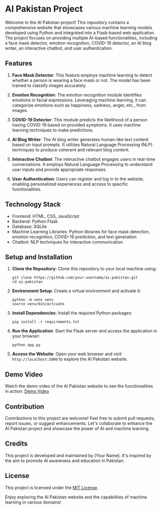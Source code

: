 # AI Pakistan Project

Welcome to the AI Pakistan project! This repository contains a comprehensive website that showcases various machine learning models developed using Python and integrated into a Flask-based web application. The project focuses on providing multiple AI-based functionalities, including a face mask detector, emotion recognition, COVID-19 detector, an AI blog writer, an interactive chatbot, and user authentication.

## Features

1. **Face Mask Detector**: This feature employs machine learning to detect whether a person is wearing a face mask or not. The model has been trained to classify images accurately.

2. **Emotion Recognition**: The emotion recognition module identifies emotions in facial expressions. Leveraging machine learning, it can categorize emotions such as happiness, sadness, anger, etc., from images.

3. **COVID-19 Detector**: This module predicts the likelihood of a person having COVID-19 based on provided symptoms. It uses machine learning techniques to make predictions.

4. **AI Blog Writer**: The AI blog writer generates human-like text content based on input prompts. It utilizes Natural Language Processing (NLP) techniques to produce coherent and relevant blog content.

5. **Interactive Chatbot**: The interactive chatbot engages users in real-time conversations. It employs Natural Language Processing to understand user inputs and provide appropriate responses.

6. **User Authentication**: Users can register and log in to the website, enabling personalized experiences and access to specific functionalities.

## Technology Stack

- Frontend: HTML, CSS, JavaScript
- Backend: Python Flask
- Database: SQLite
- Machine Learning Libraries: Python libraries for face mask detection, emotion recognition, COVID-19 prediction, and text generation
- Chatbot: NLP techniques for interactive communication

## Setup and Installation

1. **Clone the Repository**: Clone this repository to your local machine using:
   ```
   git clone https://github.com/your-username/ai-pakistan.git
   cd ai-pakistan
   ```

2. **Environment Setup**: Create a virtual environment and activate it:
   ```
   python -m venv venv
   source venv/bin/activate
   ```

3. **Install Dependencies**: Install the required Python packages:
   ```
   pip install -r requirements.txt
   ```

4. **Run the Application**: Start the Flask server and access the application in your browser:
   ```
   python app.py
   ```

5. **Access the Website**: Open your web browser and visit `http://localhost:5000` to explore the AI Pakistan website.

## Demo Video

Watch the demo video of the AI Pakistan website to see the functionalities in action: [Demo Video](https://youtu.be/iJM39M3Ww1w)

## Contribution

Contributions to this project are welcome! Feel free to submit pull requests, report issues, or suggest enhancements. Let's collaborate to enhance the AI Pakistan project and showcase the power of AI and machine learning.

## Credits

This project is developed and maintained by [Your Name]. It's inspired by the aim to promote AI awareness and education in Pakistan.

## License

This project is licensed under the [MIT License](LICENSE).

Enjoy exploring the AI Pakistan website and the capabilities of machine learning in various domains!
